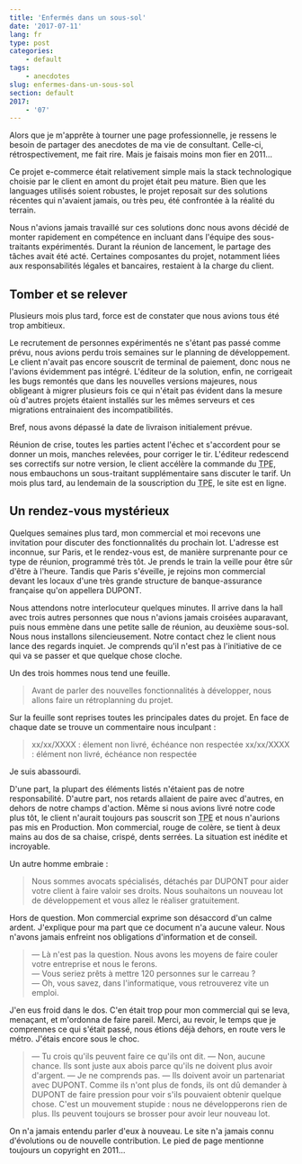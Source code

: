 ```yaml
---
title: 'Enfermés dans un sous-sol'
date: '2017-07-11'
lang: fr
type: post
categories:
    - default
tags:
    - anecdotes
slug: enfermes-dans-un-sous-sol
section: default
2017:
    - '07'
---
```


Alors que je m'apprête à tourner une page professionnelle, je ressens le besoin de partager des anecdotes de ma vie de consultant. Celle-ci, rétrospectivement, me fait rire. Mais je faisais moins mon fier en 2011…

<!--more-->

Ce projet e-commerce était relativement simple mais la stack technologique choisie par le client en amont du projet était peu mature. Bien que les languages utilisés soient robustes, le projet reposait sur des solutions récentes qui n'avaient jamais, ou très peu, été confrontée à la réalité du terrain.

Nous n'avions jamais travaillé sur ces solutions donc nous avons décidé de monter rapidement en compétence en incluant dans l'équipe des sous-traitants expérimentés. Durant la réunion de lancement, le partage des tâches avait été acté. Certaines composantes du projet, notamment liées aux responsabilités légales et bancaires, restaient à la charge du client.

## Tomber et se relever

Plusieurs mois plus tard, force est de constater que nous avions tous été trop ambitieux. 

Le recrutement de personnes expérimentés ne s'étant pas passé comme prévu, nous avions perdu trois semaines sur le planning de développement. Le client n'avait pas encore souscrit de terminal de paiement, donc nous ne l'avions évidemment pas intégré. L'éditeur de la solution, enfin, ne corrigeait les bugs remontés que dans les nouvelles versions majeures, nous obligeant à migrer plusieurs fois ce qui n'était pas évident dans la mesure où d'autres projets étaient installés sur les mêmes serveurs et ces migrations entrainaient des incompatibilités. 

Bref, nous avons dépassé la date de livraison initialement prévue. 

Réunion de crise, toutes les parties actent l'échec et s'accordent pour se donner un mois, manches relevées, pour corriger le tir. L'éditeur redescend ses correctifs sur notre version, le client accélère la commande du <abbr title="Terminal de Paiement Électronique">TPE</abbr>, nous embauchons un sous-traitant supplémentaire sans discuter le tarif. Un mois plus tard, au lendemain de la souscription du <abbr title="Terminal de Paiement Électronique">TPE</abbr>, le site est en ligne.

## Un rendez-vous mystérieux

Quelques semaines plus tard, mon commercial et moi recevons une invitation pour discuter des fonctionnalités du prochain lot. L'adresse est inconnue, sur Paris, et le rendez-vous est, de manière surprenante pour ce type de réunion, programmé très tôt. Je prends le train la veille pour être sûr d'être à l'heure. Tandis que Paris s'éveille, je rejoins mon commercial devant les locaux d'une très grande structure de banque-assurance française qu'on appellera DUPONT.

Nous attendons notre interlocuteur quelques minutes. Il arrive dans la hall avec trois autres personnes que nous n'avions jamais croisées auparavant, puis nous emmène dans une petite salle de réunion, au deuxième sous-sol. Nous nous installons silencieusement. Notre contact chez le client nous lance des regards inquiet. Je comprends qu'il n'est pas à l'initiative de ce qui va se passer et que quelque chose cloche.

Un des trois hommes nous tend une feuille.

> Avant de parler des nouvelles fonctionnalités à développer, nous allons faire un rétroplanning du projet.

Sur la feuille sont reprises toutes les principales dates du projet. En face de chaque date se trouve un commentaire nous inculpant :

> xx/xx/XXXX : élement non livré, échéance non respectée
> xx/xx/XXXX : élément non livré, échéance non respectée

Je suis abassourdi. 

D'une part, la plupart des éléments listés n'étaient pas de notre responsabilité. D'autre part, nos retards allaient de paire avec d'autres, en dehors de notre champs d'action. Même si nous avions livré notre code plus tôt, le client n'aurait toujours pas souscrit son <abbr title="Terminal de Paiement Électronique">TPE</abbr> et nous n'aurions pas mis en Production. Mon commercial, rouge de colère, se tient à deux mains au dos de sa chaise, crispé, dents serrées. La situation est inédite et incroyable. 

Un autre homme embraie :

> Nous sommes avocats spécialisés, détachés par DUPONT pour aider votre client à faire valoir ses droits. Nous souhaitons un nouveau lot de développement et vous allez le réaliser gratuitement.

Hors de question. Mon commercial exprime son désaccord d'un calme ardent. J'explique pour ma part que ce document n'a aucune valeur. Nous n'avons jamais enfreint nos obligations d'information et de conseil.

> — Là n'est pas la question. Nous avons les moyens de faire couler votre entreprise et nous le ferons.  
> — Vous seriez prêts à mettre 120 personnes sur le carreau ?  
> — Oh, vous savez, dans l'informatique, vous retrouverez vite un emploi.

J'en eus froid dans le dos. C'en était trop pour mon commercial qui se leva, menaçant, et m'ordonna de faire pareil. Merci, au revoir, le temps que je comprennes ce qui s'était passé, nous étions déjà dehors, en route vers le métro. J'étais encore sous le choc.

> — Tu crois qu'ils peuvent faire ce qu'ils ont dit.
> — Non, aucune chance. Ils sont juste aux abois parce qu'ils ne doivent plus avoir d'argent.
> — Je ne comprends pas.
> — Ils doivent avoir un partenariat avec DUPONT. Comme ils n'ont plus de fonds, ils ont dû demander à DUPONT de faire pression pour voir s'ils pouvaient obtenir quelque chose. C'est un mouvement stupide : nous ne développerons rien de plus. Ils peuvent toujours se brosser pour avoir leur nouveau lot.

On n'a jamais entendu parler d'eux à nouveau. Le site n'a jamais connu d'évolutions ou de nouvelle contribution. Le pied de page mentionne toujours un <span lang="en">copyright</span> en 2011…
